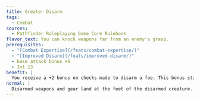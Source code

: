 ```yaml
---
title: Greater Disarm
tags:
  - Combat
sources:
  - Pathfinder Roleplaying Game Core Rulebook
flavor_text: You can knock weapons far from an enemy's grasp.
prerequisites:
  - "[Combat Expertise](/feats/combat-expertise/)"
  - "[Improved Disarm](/feats/improved-disarm/)"
  - base attack bonus +6
  - Int 13
benefit: |
  You receive a +2 bonus on checks made to disarm a foe. This bonus stacks with the bonus granted by [Improved Disarm](/feats/improved-disarm/). Whenever you successfully disarm an opponent, the weapon lands 15 feet away from its previous wielder, in a random direction.
normal: |
  Disarmed weapons and gear land at the feet of the disarmed creature.
---
```


